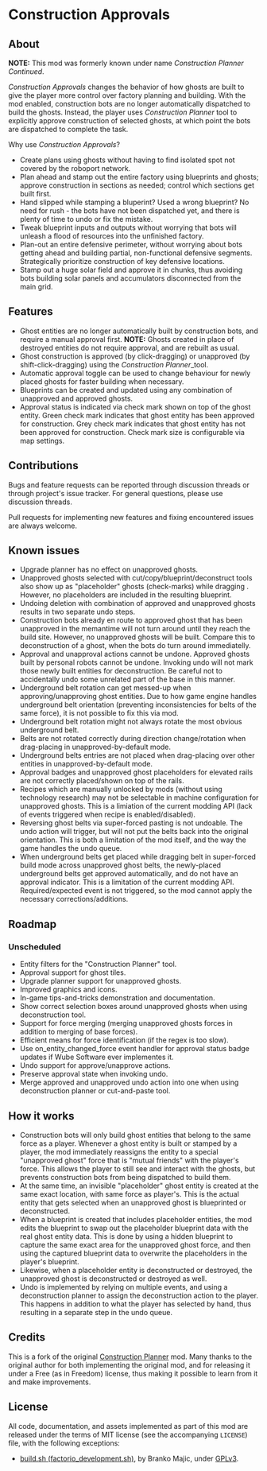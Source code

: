 Construction Approvals
======================


About
-----

**NOTE:** This mod was formerly known under name *Construction Planner Continued*.

*Construction Approvals* changes the behavior of how ghosts are built to give the player more control over factory planning and building. With the mod enabled, construction bots are no longer automatically dispatched to build the ghosts. Instead, the player uses *Construction Planner* tool to explicitly approve construction of selected ghosts, at which point the bots are dispatched to complete the task.

Why use *Construction Approvals*?

-   Create plans using ghosts without having to find isolated spot not covered by the roboport network.
-   Plan ahead and stamp out the entire factory using blueprints and ghosts; approve construction in sections as needed; control which sections get built first.
-   Hand slipped while stamping a bluperint? Used a wrong blueprint? No need for rush - the bots have not been dispatched yet, and there is plenty of time to undo or fix the mistake.
-   Tweak blueprint inputs and outputs without worrying that bots will unleash a flood of resources into the unfinished factory.
-   Plan-out an entire defensive perimeter, without worrying about bots getting ahead and building partial, non-functional defensive segments. Strategically prioritize construction of key defensive locations.
-   Stamp out a huge solar field and approve it in chunks, thus avoiding bots building solar panels and accumulators disconnected from the main grid.


Features
--------

-   Ghost entities are no longer automatically built by construction bots, and require a manual approval first. **NOTE:** Ghosts created in place of destroyed entities do not require approval, and are rebuilt as usual.
-   Ghost construction is approved (by click-dragging) or unapproved (by shift-click-dragging) using the *Construction Planner*_tool.
-   Automatic approval toggle can be used to change behaviour for newly placed ghosts for faster building when necessary.
-   Blueprints can be created and updated using any combination of unapproved and approved ghosts.
-   Approval status is indicated via check mark shown on top of the ghost entity. Green check mark indicates that ghost entity has been approved for construction. Grey check mark indicates that ghost entity has not been approved for construction. Check mark size is configurable via map settings.


Contributions
-------------

Bugs and feature requests can be reported through discussion threads or through project's issue tracker. For general questions, please use discussion threads.

Pull requests for implementing new features and fixing encountered issues are always welcome.


Known issues
------------

-   Upgrade planner has no effect on unapproved ghosts.
-   Unapproved ghosts selected with cut/copy/blueprint/deconstruct tools also show up as "placeholder" ghosts (check-marks) while dragging . However, no placeholders are included in the resulting blueprint.
-   Undoing deletion with combination of approved and unapproved ghosts results in two separate undo steps.
-   Construction bots already en route to approved ghost that has been unapproved in the memantime will not turn around until they reach the build site. However, no unapproved ghosts will be built. Compare this to deconstruction of a ghost, when the bots do turn around immediatelly.
-   Approval and unapproval actions cannot be undone. Approved ghosts built by personal robots cannot be undone. Invoking undo will not mark those newly built entities for deconstruction. Be careful not to accidentally undo some unrelated part of the base in this manner.
-   Underground belt rotation can get messed-up when approving/unapproving ghost entities. Due to how game engine handles underground belt orientation (preventing inconsistencies for belts of the same force), it is not possible to fix this via mod.
-   Underground belt rotation might not always rotate the most obvious underground belt.
-   Belts are not rotated correctly during direction change/rotation when drag-placing in unapproved-by-default mode.
-   Underground belts entries are not placed when drag-placing over other entities in unapproved-by-default mode.
-   Approval badges and unapproved ghost placeholders for elevated rails are not correctly placed/shown on top of the rails.
-   Recipes which are manually unlocked by mods (without using technology research) may not be selectable in machine configuration for unapproved ghosts. This is a limiation of the current modding API (lack of events triggered when recipe is enabled/disabled).
-   Reversing ghost belts via super-forced pasting is not undoable. The undo action will trigger, but will not put the belts back into the original orientation. This is both a limitation of the mod itself, and the way the game handles the undo queue.
-   When underground belts get placed while dragging belt in super-forced build mode across unapproved ghost belts, the newly-placed underground belts get approved automatically, and do not have an approval indicator. This is a limitation of the current modding API. Required/expected event is not triggered, so the mod cannot apply the necessary corrections/additions.


Roadmap
-------

### Unscheduled

-   Entity filters for the "Construction Planner" tool.
-   Approval support for ghost tiles.
-   Upgrade planner support for unapproved ghosts.
-   Improved graphics and icons.
-   In-game tips-and-tricks demonstration and documentation.
-   Show correct selection boxes around unapproved ghosts when using deconstruction tool.
-   Support for force merging (merging unapproved ghosts forces in addition to merging of base forces).
-   Efficient means for force identification (if the regex is too slow).
-   Use on\_entity\_changed_force event handler for approval status badge updates if Wube Software ever implementes it.
-   Undo support for approve/unapprove actions.
-   Preserve approval state when invoking undo.
-   Merge approved and unapproved undo action into one when using deconstruction planner or cut-and-paste tool.


How it works
------------

-   Construction bots will only build ghost entities that belong to the same force as a player. Whenever a ghost entity is built or stamped by a player, the mod immediately reassigns the entity to a special "unapproved ghost" force that is "mutual friends" with the player's force. This allows the player to still see and interact with the ghosts, but prevents construction bots from being dispatched to build them.
-   At the same time, an invisible "placeholder" ghost entity is created at the same exact location, with same force as player's. This is the actual entity that gets selected when an unapproved ghost is blueprinted or deconstructed.
-   When a blueprint is created that includes placeholder entities, the mod edits the blueprint to swap out the placeholder blueprint data with the real ghost entity data. This is done by using a hidden blueprint to capture the same exact area for the unapproved ghost force, and then using the captured blueprint data to overwrite the placeholders in the player's blueprint.
-   Likewise, when a placeholder entity is deconstructed or destroyed, the unapproved ghost is deconstructed or destroyed as well.
-   Undo is implemented by relying on multiple events, and using a deconstruction planner to assign the deconstruction action to the player. This happens in addition to what the player has selected by hand, thus resulting in a separate step in the undo queue.


Credits
-------

This is a fork of the original [Construction Planner](https://mods.factorio.com/mod/ConstructionPlanner) mod. Many thanks to the original author for both implementing the original mod, and for releasing it under a Free (as in Freedom) license, thus making it possible to learn from it and make improvements.


License
-------

All code, documentation, and assets implemented as part of this mod are released under the terms of MIT license (see the accompanying `LICENSE`) file, with the following exceptions:

-   [build.sh (factorio_development.sh)](https://code.majic.rs/majic-scripts/), by Branko Majic, under [GPLv3](https://www.gnu.org/licenses/gpl-3.0.html).

